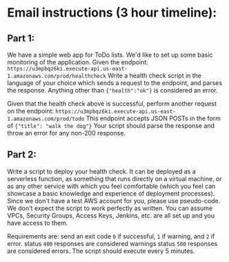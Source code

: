 # Email instructions (3 hour timeline):

## Part 1:
We have a simple web app for ToDo lists. We'd like to set up some basic monitoring of the application.
Given the endpoint:
`https://u3mpbqz6ki.execute-api.us-east-1.amazonaws.com/prod/healthcheck`
Write a health check script in the language of your choice which sends a request to the endpoint, and parses the response.
Anything other than `{"health":"ok"}` is considered an error.

Given that the health check above is successful, perform another request on the endpoint:
`https://u3mpbqz6ki.execute-api.us-east-1.amazonaws.com/prod/todo`
This endpoint accepts JSON POSTs in the form of `{"title": "walk the dog"}`
Your script should parse the response and throw an error for any non-200 response.

## Part 2:
Write a script to deploy your health check. It can be deployed as a serverless function, as something that runs directly on a virtual machine, or as any other service with which you feel comfortable (which you feel can showcase a basic knowledge and experience of deployment processes). 
Since we don't have a test AWS account for you, please use pseudo-code. We don't expect the script to work perfectly as written. 
You can assume VPCs, Security Groups, Access Keys, Jenkins, etc. are all set up and you have access to them.

Requirements are:
send an exit code `0` if successful, `1` if warning, and `2` if error.
status `400` responses are considered warnings
status `500` responses are considered errors.
The script should execute every 5 minutes.

